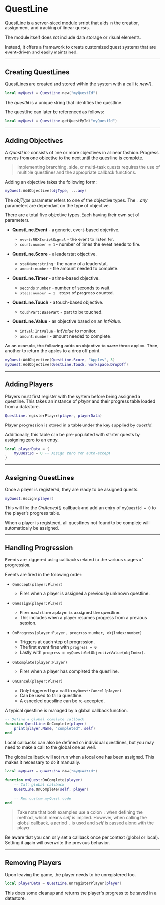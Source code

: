# QuestLine

QuestLine is a server-sided module script that aids in the creation, assignment, and tracking of linear quests.

The module itself does not include data storage or visual elements.

Instead, it offers a framework to create customized quest systems that are event-driven and easily maintained.

---

## Creating QuestLines

QuestLines are created and stored within the system with a call to *new()*.

```lua
local myQuest = QuestLine.new("myQuestId")
```

The *questId* is a unique string that identifies the questline.

The questline can later be referenced as follows:

```lua
local myQuest = QuestLine.getQuestById("myQuestId")
```

---

## Adding Objectives

A *QuestLine* consists of one or more objectives in a linear fashion.
Progress moves from one objective to the next until the questline is complete.

> Implementing branching, side, or multi-task quests requires the use of multiple questlines and the appropriate callback functions.

Adding an objective takes the following form:

```lua
myQuest:AddObjective(objType, ...any)
```

The *objType* parameter refers to one of the objective types.
The *...any* parameters are dependant on the type of objective.

There are a total five objective types.  Each having their own set of parameters.

* **QuestLine.Event** - a generic, event-based objective.
  * `event:RBXScriptSignal` - the event to listen for.
  * `count:number = 1` - number of times the event needs to fire.

* **QuestLine.Score** - a leaderstat objective.
  * `statName:string` - the name of a leaderstat.
  * `amount:number` - the amount needed to complete.

* **QuestLine.Timer** - a time-based objective.
  * `seconds:number` - number of seconds to wait.
  * `steps:number = 1` - steps of progress counted.

* **QuestLine.Touch** - a touch-based objective.
  * `touchPart:BasePart` - part to be touched.

* **QuestLine.Value** - an objective based on an *IntValue*.
  * `intVal:IntValue` - *IntValue* to monitor.
  * `amount:number` - amount needed to complete.

As an example, the following adds an objective to *score* three apples.
Then, another to return the apples to a drop off point.

```lua
myQuest:AddObjective(QuestLine.Score, "Apples", 3)
myQuest:AddObjective(QuestLine.Touch, workspace.DropOff)
```

---

## Adding Players

Players must first register with the system before being assigned a questline.
This takes an instance of *player* and their progress table loaded from a datastore.

```lua
QuestLine.registerPlayer(player, playerData)
```

Player progression is stored in a table under the key supplied by *questId*.

Additionally, this table can be pre-populated with starter quests by assigning zero to an entry.

```lua
local playerData = {
	myQuestId = 0 -- Assign zero for auto-accept
}
```

---

## Assigning QuestLines

Once a player is registered, they are ready to be assigned quests.

```lua
myQuest:Assign(player)
```

This will fire the *OnAccept()* callback and add an entry of `myQuestId = 0` to the player's progress table.

When a player is registered, all questlines not found to be complete will automatically be assigned.

---

## Handling Progression

Events are triggered using callbacks related to the various stages of progression.

Events are fired in the following order:

* `OnAccept(player:Player)`
  * Fires when a player is assigned a previously unknown questline.
  
* `OnAssign(player:Player)`
  * Fires each time a player is assigned the questline.
  * This includes when a player resumes progress from a previous session.
  
* `OnProgress(player:Player, progress:number, objIndex:number)`
  * Triggers at each step of progression.
  * The first event fires with `progress = 0`
  * Lastly with `progress = myQuest:GetObjectiveValue(objIndex)`.
  
* `OnComplete(player:Player)`
  * Fires when a player has completed the questline.
  
* `OnCancel(player:Player)`
  * Only triggered by a call to `myQuest:Cancel(player)`.
  * Can be used to fail a questline.
  * A canceled questline can be re-accepted.

A typical questline is managed by a global callback function.  

```lua
-- Define a global complete callback
function QuestLine:OnComplete(player)
    print(player.Name, "completed", self)
end
```

Local callbacks can also be defined on individual questlines, but you may need to make a call to the global one as well.

The global callback will not run when a local one has been assigned.  This makes it necessary to do it manually.

```lua
local myQuest = QuestLine.new("myQuestId")

function myQuest:OnComplete(player)
    -- Call global callback
    QuestLine.OnComplete(self, player)
    
    -- Run custom myQuest code
end
```

> Take note that both examples use a colon `:` when defining the method, which means *self* is implied.
However, when calling the global callback, a period `.` is used and *self* is passed along with the player.

Be aware that you can only set a callback once per context (global or local).
Setting it again will overwrite the previous behavior.

---

## Removing Players

Upon leaving the game, the player needs to be unregistered too.

```lua
local playerData = QuestLine.unregisterPlayer(player)
```

This does some cleanup and returns the player's progress to be saved in a datastore.

